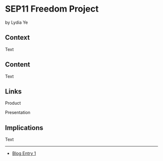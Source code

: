 # SEP11 Freedom Project
by Lydia Ye

## Context
Text

## Content
Text

## Links

Product

Presentation

## Implications
Text

---

* [Blog Entry 1](entries/entry01.md)
